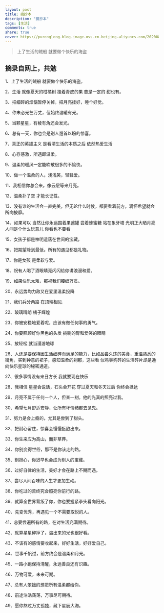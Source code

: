 ```yaml
---
layout: post
title: 摘抄本
description: "摘抄本"
tags: [生活]
comments: true
share: true
cover: https://puronglong-blog-image.oss-cn-beijing.aliyuncs.com/20200820114805.png
---
```


> 上了生活的贼船 就要做个快乐的海盗

<!-- more -->

## 摘录自网上，共勉

1、上了生活的贼船 就要做个快乐的海盗。

2、生活 就像夏天的柑橘树 挂着青皮的果 苦是一定的 甜也有。

3、把细碎的烦恼暂停关掉，把月亮挂好，睡个好觉。

4、你未必光芒万丈，但始终温暖有光。

5、当颗星星，有棱有角还会发光。

6、总有一天，你也会是别人翘首以盼的惊喜。

7、真正的英雄主义 是看清生活的本质之后 依然热爱生活

8、心存感激，所遇即温柔。

9、温柔的暖风一定能吹散很多的不愉快。

10、做一个温柔的人，浅浅笑，轻轻爱。

11、我相信你总会来，像云层等来月亮。

12、温柔扑了空 才能长记性。

13、没有谁的生活会一直完美，但无论什么时候，都要看着前方，满怀希望就会所向披靡。

14、如果可以 当然让你永远围着果酱罐 尝着蜂蜜糖 站在象牙塔 光明正大晒月亮 人间是个什么玩意儿 你看也不要看

15、女孩子都是神明遗落在世间的宝藏。

16、把期望降到最低，所有的遇见都是礼物。

17、你是女孩 是柔软与爱。

18、祝有人喝了酒眼睛亮闪闪给你讲浪漫和爱。

19、如果快乐太难，那祝我们腰缠万贯。

20、永远势均力敌又在爱里温柔投降

21、我们兵分两路 在顶端相见.

22、玻璃晴朗 橘子辉煌

23、你被安稳地爱着呢，应该有做任何事的勇气。

24、你要照顾好你黑色的头发 挑剔的胃和爱笑的眼睛

25、放轻松 就当漫游地球

26、人还是要保持因生活细碎而满足的能力，比如品尝久违的美食，重温熟悉的街角，买到钟意的裙子，感知温柔的刹那，这些看
似鸡零狗碎的生活碎片却是通向快乐星球的秘密通道。

27、很多事情没有来日方长 我就要现在快乐

28、我相信 星星会说话，石头会开花 穿过夏天和冬天过后 你终会抵达

29、月亮不属于任何一个人，但某一刻，他的光真的照亮过我。

30、希望七月舒适安静，让所有坏情绪都去见鬼。

31、努力是会上瘾的，尤其是尝到了甜头。

32、把耐心留住，惊喜会慢慢酝酿出来。

33、你生来应为高山，而非草莽。 

34、你别变得世俗，那不是你该走的路。

35、别担心，你迟早也会成为别人的宝藏。

36、过好自律的生活，美好才会在路上不期而遇。

37、尝尽人间百味的人生才更加生动。

38、你吃过的苦终究会照亮你前行的路。

39、就算全世界背叛了你，你也要握紧拳头看向阳光。

40、先变优秀，再遇见一个不需要取悦的人。

41、总要尝遍所有的路，在对生活充满期待。

42、就算星星碎掉了，溢出来的光也很好看。

43、不该有的感情要收起来，好好生活，好好爱自己。

44、世事千帆过，前方终会是温柔和月光。

45、一路小跑保持清醒，永远善良还有识趣。

46、万物可爱，未来可期。

47、总有人笨拙的想把所有温柔都给你。

48、前途浩浩荡荡，万事尽可期待。

49、愿你熬过万丈孤独，藏下星辰大海。


